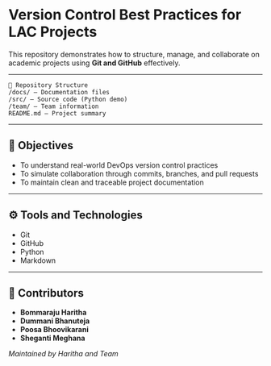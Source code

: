 # Version Control Best Practices for LAC Projects

This repository demonstrates how to structure, manage, and collaborate on academic projects using **Git and GitHub** effectively.

---
```
📁 Repository Structure
/docs/ – Documentation files
/src/ – Source code (Python demo)
/team/ – Team information
README.md – Project summary
```

---

## 🎯 Objectives
- To understand real-world DevOps version control practices
- To simulate collaboration through commits, branches, and pull requests
- To maintain clean and traceable project documentation

---

## ⚙️ Tools and Technologies
- Git
- GitHub
- Python
- Markdown

---

## 👥 Contributors
- **Bommaraju Haritha**
- **Dummani Bhanuteja**
- **Poosa Bhoovikarani**
- **Sheganti Meghana**

_Maintained by Haritha and Team_
